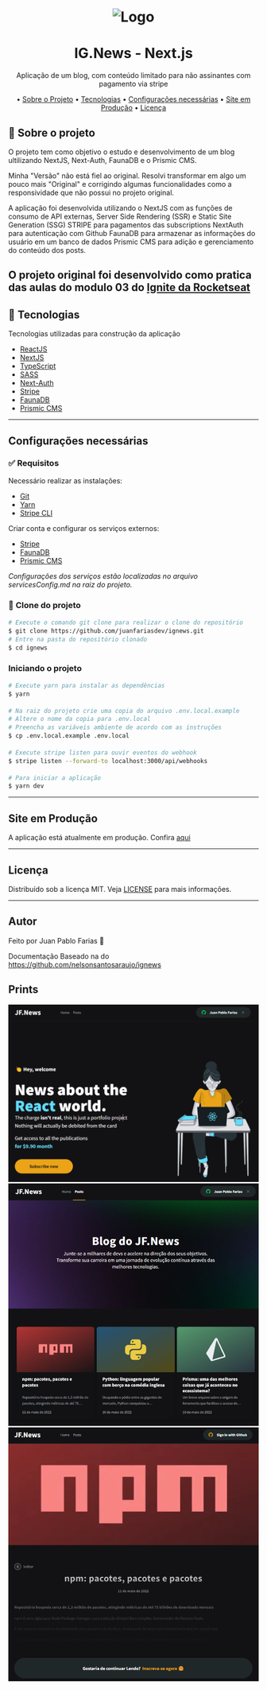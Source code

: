 <h1 align="center">
  <img alt="Logo" src="./public/images/logo.svg" alt="ig.News">
</h1>

<h1 align="center">
    IG.News - Next.js
</h1>
<p align="center">Aplicação de um blog, com conteúdo limitado para não assinantes com pagamento via stripe</p>


<p align="center">
 • <a href="#sobre-o-projeto">Sobre o Projeto</a>
 • <a href="#tecnologias">Tecnologias</a>
 • <a href="#configurações-necessárias">Configurações necessárias</a>
 • <a href="#site-em-produção">Site em Produção</a>
 • <a href="#licença">Licença</a>
</p>

## 🎯 Sobre o projeto

O projeto tem como objetivo o estudo e desenvolvimento de um blog ultilizando NextJS, Next-Auth, FaunaDB e o Prismic CMS.

Minha "Versão" não está fiel ao original. Resolvi transformar em algo um pouco mais "Original" e corrigindo algumas funcionalidades como a responsividade que não possui no projeto original.

A aplicação foi desenvolvida utilizando o NextJS com as funções de consumo de API externas, Server Side Rendering (SSR) e Static Site Generation (SSG)
STRIPE para pagamentos das subscriptions
NextAuth para autenticação com Github
FaunaDB para armazenar as informações do usuário em um banco de dados
Prismic CMS para adição e gerenciamento do conteúdo dos posts.

O projeto original foi desenvolvido como pratica das aulas do modulo 03 do [Ignite da Rocketseat](https://rocketseat.com.br/)
---

## 🚀 Tecnologias

Tecnologias utilizadas para construção da aplicação

- [ReactJS](https://reactjs.org/)
- [NextJS](https://nextjs.org/)
- [TypeScript](https://www.typescriptlang.org/)
- [SASS](https://sass-lang.com/)
- [Next-Auth](https://next-auth.js.org/)
- [Stripe](https://stripe.com/)
- [FaunaDB](https://fauna.com/)
- [Prismic CMS](https://prismic.io/)
---

## Configurações necessárias

### ✅ **Requisitos**

Necessário realizar as instalações:

- [Git](https://git-scm.com/)
- [Yarn](https://classic.yarnpkg.com)
- [Stripe CLI](https://stripe.com/docs/stripe-cli)

Criar conta e configurar os serviços externos:

- [Stripe](https://stripe.com/)
- [FaunaDB](https://fauna.com/)
- [Prismic CMS](https://prismic.io/)

*Configurações dos serviços estão localizadas no arquivo servicesConfig.md na raiz do projeto.*

### 🏁 **Clone do projeto**

```bash
# Execute o comando git clone para realizar o clone do repositório
$ git clone https://github.com/juanfariasdev/ignews.git
# Entre na pasta do repositório clonado
$ cd ignews
```

### **Iniciando o projeto**

```bash
# Execute yarn para instalar as dependências
$ yarn

# Na raiz do projeto crie uma copia do arquivo .env.local.example
# Altere o nome da copia para .env.local
# Preencha as variáveis ambiente de acordo com as instruções
$ cp .env.local.example .env.local

# Execute stripe listen para ouvir eventos do webhook
$ stripe listen --forward-to localhost:3000/api/webhooks 

# Para iniciar a aplicação
$ yarn dev

```

---
## Site em Produção

A aplicação está atualmente em produção. Confira [aqui](https://ignews-two-iota.vercel.app)

---

## Licença

Distribuído sob a licença MIT. Veja [LICENSE](LICENSE) para mais informações.

---

## Autor

Feito por Juan Pablo Farias 👋

Documentação Baseado na do https://github.com/nelsonsantosaraujo/ignews


## Prints
![Screenshots](screenshots/home.png)
![Screenshots](screenshots/posts.png)
![Screenshots](screenshots/singlePost.png)
